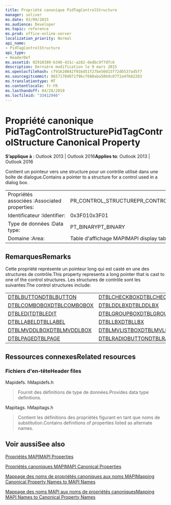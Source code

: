 ```yaml
---
title: Propriété canonique PidTagControlStructure
manager: soliver
ms.date: 03/09/2015
ms.audience: Developer
ms.topic: reference
ms.prod: office-online-server
localization_priority: Normal
api_name:
- PidTagControlStructure
api_type:
- HeaderDef
ms.assetid: 02910389-b346-431c-a282-dedbc9f7dfc6
description: Dernière modification le 9 mars 2015
ms.openlocfilehash: cf91620042f916d51f27be50d15f72db537ad5f7
ms.sourcegitcommit: 8657170d071f9bcf680aba50b9c07f2a4fb82283
ms.translationtype: MT
ms.contentlocale: fr-FR
ms.lasthandoff: 04/28/2019
ms.locfileid: "33412946"
---
```

# <a name="pidtagcontrolstructure-canonical-property"></a><span data-ttu-id="0df3a-103">Propriété canonique PidTagControlStructure</span><span class="sxs-lookup"><span data-stu-id="0df3a-103">PidTagControlStructure Canonical Property</span></span>

  
  
<span data-ttu-id="0df3a-104">**S’applique à** : Outlook 2013 | Outlook 2016</span><span class="sxs-lookup"><span data-stu-id="0df3a-104">**Applies to**: Outlook 2013 | Outlook 2016</span></span> 
  
<span data-ttu-id="0df3a-105">Contient un pointeur vers une structure pour un contrôle utilisé dans une boîte de dialogue.</span><span class="sxs-lookup"><span data-stu-id="0df3a-105">Contains a pointer to a structure for a control used in a dialog box.</span></span> 
  
|||
|:-----|:-----|
|<span data-ttu-id="0df3a-106">Propriétés associées :</span><span class="sxs-lookup"><span data-stu-id="0df3a-106">Associated properties:</span></span>  <br/> |<span data-ttu-id="0df3a-107">PR_CONTROL_STRUCTURE</span><span class="sxs-lookup"><span data-stu-id="0df3a-107">PR_CONTROL_STRUCTURE</span></span>  <br/> |
|<span data-ttu-id="0df3a-108">Identificateur :</span><span class="sxs-lookup"><span data-stu-id="0df3a-108">Identifier:</span></span>  <br/> |<span data-ttu-id="0df3a-109">0x3F01</span><span class="sxs-lookup"><span data-stu-id="0df3a-109">0x3F01</span></span>  <br/> |
|<span data-ttu-id="0df3a-110">Type de données :</span><span class="sxs-lookup"><span data-stu-id="0df3a-110">Data type:</span></span>  <br/> |<span data-ttu-id="0df3a-111">PT_BINARY</span><span class="sxs-lookup"><span data-stu-id="0df3a-111">PT_BINARY</span></span>  <br/> |
|<span data-ttu-id="0df3a-112">Domaine :</span><span class="sxs-lookup"><span data-stu-id="0df3a-112">Area:</span></span>  <br/> |<span data-ttu-id="0df3a-113">Table d'affichage MAPI</span><span class="sxs-lookup"><span data-stu-id="0df3a-113">MAPI display table</span></span>  <br/> |
   
## <a name="remarks"></a><span data-ttu-id="0df3a-114">Remarques</span><span class="sxs-lookup"><span data-stu-id="0df3a-114">Remarks</span></span>

<span data-ttu-id="0df3a-115">Cette propriété représente un pointeur long qui est casté en une des structures de contrôle.</span><span class="sxs-lookup"><span data-stu-id="0df3a-115">This property represents a long pointer that is cast to one of the control structures.</span></span> <span data-ttu-id="0df3a-116">Les structures de contrôle sont les suivantes:</span><span class="sxs-lookup"><span data-stu-id="0df3a-116">The control structures include:</span></span>
  
|||
|:-----|:-----|
|[<span data-ttu-id="0df3a-117">DTBLBUTTON</span><span class="sxs-lookup"><span data-stu-id="0df3a-117">DTBLBUTTON</span></span>](dtblbutton.md) <br/> |[<span data-ttu-id="0df3a-118">DTBLCHECKBOX</span><span class="sxs-lookup"><span data-stu-id="0df3a-118">DTBLCHECKBOX</span></span>](dtblcheckbox.md) <br/> |
|[<span data-ttu-id="0df3a-119">DTBLCOMBOBOX</span><span class="sxs-lookup"><span data-stu-id="0df3a-119">DTBLCOMBOBOX</span></span>](dtblcombobox.md) <br/> |[<span data-ttu-id="0df3a-120">DTBLDDLBX</span><span class="sxs-lookup"><span data-stu-id="0df3a-120">DTBLDDLBX</span></span>](dtblddlbx.md) <br/> |
|[<span data-ttu-id="0df3a-121">DTBLEDIT</span><span class="sxs-lookup"><span data-stu-id="0df3a-121">DTBLEDIT</span></span>](dtbledit.md) <br/> |[<span data-ttu-id="0df3a-122">DTBLGROUPBOX</span><span class="sxs-lookup"><span data-stu-id="0df3a-122">DTBLGROUPBOX</span></span>](dtblgroupbox.md) <br/> |
|[<span data-ttu-id="0df3a-123">DTBLLABEL</span><span class="sxs-lookup"><span data-stu-id="0df3a-123">DTBLLABEL</span></span>](dtbllabel.md) <br/> |[<span data-ttu-id="0df3a-124">DTBLLBX</span><span class="sxs-lookup"><span data-stu-id="0df3a-124">DTBLLBX</span></span>](dtbllbx.md) <br/> |
|[<span data-ttu-id="0df3a-125">DTBLMVDDLBOX</span><span class="sxs-lookup"><span data-stu-id="0df3a-125">DTBLMVDDLBOX</span></span>](dtblmvddlbox.md) <br/> |[<span data-ttu-id="0df3a-126">DTBLMVLISTBOX</span><span class="sxs-lookup"><span data-stu-id="0df3a-126">DTBLMVLISTBOX</span></span>](dtblmvlistbox.md) <br/> |
|[<span data-ttu-id="0df3a-127">DTBLPAGE</span><span class="sxs-lookup"><span data-stu-id="0df3a-127">DTBLPAGE</span></span>](dtblpage.md) <br/> |[<span data-ttu-id="0df3a-128">DTBLRADIOBUTTON</span><span class="sxs-lookup"><span data-stu-id="0df3a-128">DTBLRADIOBUTTON</span></span>](dtblradiobutton.md) <br/> |
   
## <a name="related-resources"></a><span data-ttu-id="0df3a-129">Ressources connexes</span><span class="sxs-lookup"><span data-stu-id="0df3a-129">Related resources</span></span>

### <a name="header-files"></a><span data-ttu-id="0df3a-130">Fichiers d'en-tête</span><span class="sxs-lookup"><span data-stu-id="0df3a-130">Header files</span></span>

<span data-ttu-id="0df3a-131">Mapidefs. h</span><span class="sxs-lookup"><span data-stu-id="0df3a-131">Mapidefs.h</span></span>
  
> <span data-ttu-id="0df3a-132">Fournit des définitions de type de données.</span><span class="sxs-lookup"><span data-stu-id="0df3a-132">Provides data type definitions.</span></span>
    
<span data-ttu-id="0df3a-133">Mapitags. h</span><span class="sxs-lookup"><span data-stu-id="0df3a-133">Mapitags.h</span></span>
  
> <span data-ttu-id="0df3a-134">Contient les définitions des propriétés figurant en tant que noms de substitution.</span><span class="sxs-lookup"><span data-stu-id="0df3a-134">Contains definitions of properties listed as alternate names.</span></span>
    
## <a name="see-also"></a><span data-ttu-id="0df3a-135">Voir aussi</span><span class="sxs-lookup"><span data-stu-id="0df3a-135">See also</span></span>



[<span data-ttu-id="0df3a-136">Propriétés MAPI</span><span class="sxs-lookup"><span data-stu-id="0df3a-136">MAPI Properties</span></span>](mapi-properties.md)
  
[<span data-ttu-id="0df3a-137">Propriétés canoniques MAPI</span><span class="sxs-lookup"><span data-stu-id="0df3a-137">MAPI Canonical Properties</span></span>](mapi-canonical-properties.md)
  
[<span data-ttu-id="0df3a-138">Mappage des noms de propriétés canoniques aux noms MAPI</span><span class="sxs-lookup"><span data-stu-id="0df3a-138">Mapping Canonical Property Names to MAPI Names</span></span>](mapping-canonical-property-names-to-mapi-names.md)
  
[<span data-ttu-id="0df3a-139">Mappage des noms MAPI aux noms de propriétés canoniques</span><span class="sxs-lookup"><span data-stu-id="0df3a-139">Mapping MAPI Names to Canonical Property Names</span></span>](mapping-mapi-names-to-canonical-property-names.md)

